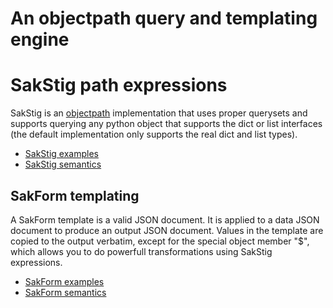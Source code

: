 # An objectpath query and templating engine

# SakStig path expressions
SakStig is an [objectpath](http://objectpath.org) implementation that uses proper querysets and supports querying
any python object that supports the dict or list interfaces (the default implementation only supports the real dict and list types).

* [SakStig examples](SakStig_examples.md)
* [SakStig semantics](SakStig_semantics.md)

## SakForm templating

A SakForm template is a valid JSON document. It is applied to a data
JSON document to produce an output JSON document. Values in the
template are copied to the output verbatim, except for the special
object member "$", which allows you to do powerfull transformations
using SakStig expressions.

* [SakForm examples](SakForm_examples.md)
* [SakForm semantics](SakForm_semantics.md)
